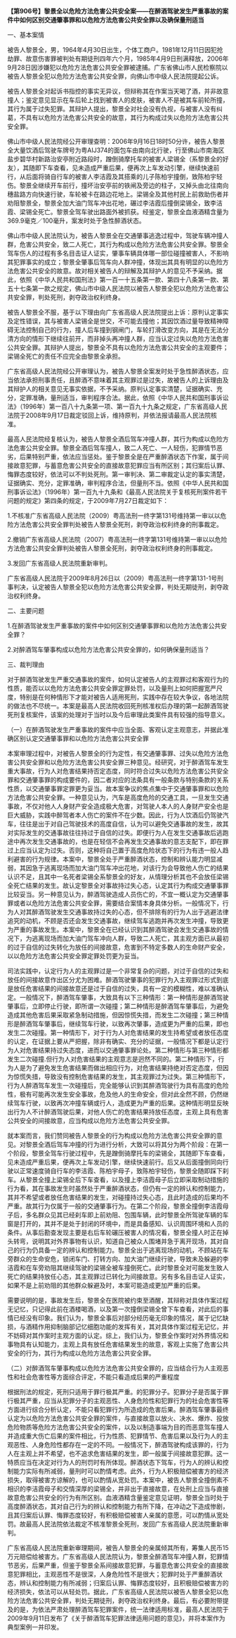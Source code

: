 **【第906号】黎景全以危险方法危害公共安全案——在醉酒驾驶发生严重事故的案件中如何区别交通肇事罪和以危险方法危害公共安全罪以及确保量刑适当**

一、基本案情

被告人黎景全，男，1964年4月30日出生，个体工商户。1981年12月11日因犯抢劫罪、故意伤害罪被判处有期徒刑四年六个月，1985年4月9日刑满释放，2006年9月28日因涉嫌犯以危险方法危害公共安全罪被逮捕。广东省佛山市人民检察院以被告人黎景全犯以危险方法危害公共安全罪，向佛山市中级人民法院提起公诉。

被告人黎景全对起诉书指控的事实无异议，但辩称其在作案当天喝了酒，并非故意撞人；鉴定意见显示在车后轮上找到被害人的皮肤，被害人不是被其车前轮所撞，其行为属于过失犯罪。其辩护人提出，黎景全对社会没有仇视，与被害人没有纠葛，不具有以危险方法危害公共安全的故意，其行为构成过失以危险方法危害公共安全罪。

佛山市中级人民法院经公开审理查明：2006年9月16日18时50分许，被告人黎景全大量饮酒后驾驶车牌号为粤AIJ374的面包车由南向北行驶，行至佛山市南海区盐步碧华村新路治安亭附近路段时，蹭倒骑摩托车的被害人梁锡全（系黎景全的好友），其随即下车查看，见未造成严重后果，便再次上车发动引擎，继续快速前行，从后面将骑自行车的被害人李洁霞及其搭乘的儿子陈柏宇撞倒，致陈柏宇轻伤。黎景全继续开车前行，撞坏治安亭前的铁闸及旁边的柱子，又掉头由北往南向穗盐路方向快速行驶，车轮被卡在路边花地上。梁锡全及其他村民上前救助伤者并劝阻黎景全，黎景全加大油门驾车冲出花地，碾过李洁霞后撞倒梁锡全，致李洁霞、梁锡全死亡。黎景全驾车驶出路面外被抓获。经鉴定，黎景全血液酒精含量为369.9毫克／100毫升，案发时处于急性醉酒状态。

佛山市中级人民法院认为，被告人黎景全在交通肇事逃逸过程中，驾驶车辆冲撞人群，危害公共安全，致二人死亡，其行为构成以危险方法危害公共安全罪。黎景全驾车伤人的过程有多名目击证人证实，肇事车辆具体哪一部位碰撞被害人，不影响其犯罪事实的成立；黎景全肇事后驾车向人群冲撞，体现出其具有明显的以危险方法危害公共安全的故意。故对相关被告人的辩解及其辩护人的意见不予采纳。据此，依照《中华人民共和国刑法》第一百一十五条第一款、第四十八条第一款、第五十七条第一款之规定，佛山市中级人民法院以被告人黎景全犯以危险方法危害公共安全罪，判处死刑，剥夺政治权利终身。

被告人黎景全不服，基于以下理由向广东省高级人民法院提出上诉：原判认定事实及定性错误，其与被害人梁锡全是世交，不可能去撞他；其因饮酒过量导致精神障碍无法控制自己的行为，撞人后车撞到钢闸门，车轮打滑改变方向，其是在无法分清方向的情形下继续往前开，而非掉头再冲撞人群，应当认定过失以危险方法危害公共安全罪。其辩护人提出，黎景全不具有以危险方法危害公共安全的主观要件；梁锡全死亡的责任不应完全由黎景全承担。

广东省高级人民法院经公开审理认为，被告人黎景全案发时处于急性醉酒状态，应当依法承担刑事责任，且醉酒不意味着其主观罪过是过失，故被告人的上诉理由及其辩护人的相关意见无事实依据，不予采纳。原判认定事实清楚，证据确实、充分，定罪准确，量刑适当，审判程序合法。据此，依照《中华人民共和国刑事诉讼法》（1996年）第一百八十九条第一项、第一百九十九条之规定，广东省高级人民法院于2008年9月17日裁定驳回上诉，维持原判，并依法报请最高人民法院核准。

最高人民法院经复核认为，被告人黎景全酒后驾车冲撞人群，其行为构成以危险方法危害公共安全罪。黎景全酒后驾车撞人，致二人死亡、一人轻伤，犯罪情节恶劣，后果特别严重，依法应当惩处。鉴于黎景全是在严重醉酒状态下作案，属于间接故意犯罪，与蓄意危害公共安全的直接故意犯罪应当有所区别；其归案后认罪、悔罪态度较好，依法可以不判处死刑。第一审判决、第二审裁定认定的事实清楚，证据确实、充分，定罪准确，审判程序合法，但量刑不当。依照《中华人民共和国刑事诉讼法》（1996年）第一百九十九条和《最高人民法院关于复核死刑案件若干问题的规定》第四条的规定，于2009年7月27日裁定如下：

1.不核准广东省高级人民法院（2009）粤高法刑一终字第131号维持第一审以以危险方法危害公共安全罪判处被告人黎景全死刑，剥夺政治权利终身的刑事裁定。

2.撤销广东省高级人民法院（2007）粤高法刑一终字第131号维持第一审以以危险方法危害公共安全罪判处被告人黎景全死刑，剥夺政治权利终身的刑事裁定。

3.发回广东省高级人民法院重新审判。

广东省高级人民法院于2009年8月26日以（2009）粤高法刑一终字第131-1号刑事判决，认定被告人黎景全犯以危险方法危害公共安全罪，判处无期徒刑，剥夺政治权利终身。

二、主要问题

1.在醉酒驾驶发生严重事故的案件中如何区别交通肇事罪和以危险方法危害公共安全罪？

2.对醉酒驾车肇事构成以危险方法危害公共安全罪的，如何确保量刑适当？

三、裁判理由

对于醉酒驾驶发生严重交通事故的案件，如何认定被告人的主观罪过和客观行为的性质，能否以以危险方法危害公共安全罪定罪处罚，以及量刑上如何把握宽严尺度，特别是在何种情形下才能对被告人适用死刑，实践中存在较大争议，各地法院的做法也不尽统一。本案是最高人民法院收回死刑核准权后办理的第一起醉酒驾驶死刑复核案件，该案的处理对于当时以及今后审理此类案件具有较强的指导意义。

（一）在醉酒驾驶发生严重事故的案件中应当全面、客观认定主观意志，并据此准确区别认定交通肇事罪和以危险方法危害公共安全罪

本案审理过程中，对被告人黎景全的行为定性，有交通肇事罪、过失以危险方法危害公共安全罪和以危险方法危害公共安全罪三种意见。经研究，对于醉酒驾车发生重大事故，行为人对危害结果持否定态度，同时符合过失以危险方法危害公共安全罪和交通肇事罪的构成要件的，因二者对应的法条具有一般条款与特别条款的关系性质，以交通肇事罪定罪更为妥当。故本案争议的焦点集中于交通肇事罪和以危险方法危害公共安全罪。一种意见认为，汽车是高度危险的交通工具，一旦发生交通事故，不仅对他人人身财产安全造成极大危害，对驾驶人本人的人身财产安全也是巨大威胁，实践中醉驾者本人伤亡的案件不在少数。因此，行为人饮酒后仍驾驶汽车，往往是出于对自己驾驶技术的高度自信，认为可以避免交通事故的发生，故其对实际发生的交通事故往往持过于自信的过失。即便行为人在发生交通事故后逃跑途中再次发生交通事故的，也是在轻信不会再发生交通事故的意志支配下，即在罪过上应当认定为过失。否则，这种将自己置于高度危险状态下的行为有违一般人趋利避害的行为规律。本案中，黎景全处于严重醉酒状态，控制和辨认能力明显减弱，其因急于逃离现场而加大油门驾车冲出花地，对该行为会导致他人伤亡的结果认识不足，且其中一名死者梁锡全系黎景全的好友，从情理分析其也不会放任梁锡全死亡结果的发生。故认定黎景全对事故持过失心态，认定其行为构成交通肇事罪比较妥当。另一种意见认为，醉酒驾驶造成人员伤亡的，不宜一概认定为交通肇事罪或者以危险方法危害公共安全罪，需要结合案情本身具体分析。一般情况下，行为人对其醉酒驾驶发生交通事故持过失的心态，但不排除有的行为人出于逃避法律追究的动机，不顾是否还会发生交通事故，继续驾车逃跑并再次发生冲撞，导致更为严重的事故发生。本案中，黎景全在已经认识到其醉酒驾驶会发生交通事故的情况下，为逃离现场而加大油门驾车冲向人群，导致二人死亡，其主观方面已从最初的过于自信的过失转化为放任的间接故意，危害到不特定多数人的生命财产安全，以以危险方法危害公共安全罪定罪处罚更为妥当。

司法实践中，认定行为人的主观罪过是一个非常复杂的问题，对过于自信的过失和放任的间接故意作出区分尤为困难。醉酒驾驶肇事的犯罪行为入主观罪过形式到底是放任危害结果的间接故意还是过于自信的过失，具有一定的模糊性，难以准确认定。一般情况下，醉酒驾车肇事，大致具有以下三种情形：第一种情形是醉酒驾驶肇事后，立即停止行驶，即所谓一次碰撞；第二种情形是醉酒驾车肇事后，为避免造成其他危害后果采取紧急制动措施，但因惊慌失措，而发生二次碰撞；第三种情形是醉酒驾车肇事后，继续驾车行驶，以致再次肇事，造成更为严重的后果，即也发生二次碰撞。第一种情形下，对于行为人对危害结果的发生持希望或者放任态度的认定，在证据上要从严把握，除非有确实、充分的证据，一般情况下都是认定行为人对危害结果持过失态度，进而以交通肇事罪论处。第二种情形与第三种情形都发生二次碰撞.但行为人对危害结果的主观意志是迥然不同的。第二种情形下，行为人是为了避免发生危害结果而做出相应行为，对危害结果持绝对否定态度，但因为惊慌失措，导致没有控制危害结果的发生，其主观罪过为过失。第三种情形下，行为人醉酒驾车发生一次碰撞后，完全能够认识到其醉酒驾驶行为具有高度的危险性，极有可能再次发生安全事故，危及他人的生命安全，但对此全然不顾，仍然继续驾车行驶，以致再次冲撞车辆或行人，造成更为严重的后果。这种情形明显反映出行为人不计醉酒驾驶后果，对他人伤亡的危害结果持放任态度，主观上具有危害公共安全的间接故意，应当构成以危险方法危害公共安全罪。

就本案而言，我们赞同被告人黎景全的行为构成以危险方法危害公共安全罪的意见。对黎景全酒后驾车冲撞的行为进行分析，大致可以将其分为两个阶段：在第一个阶段，黎景全驾车行驶过程中，先是蹭倒骑摩托车的梁锡全，其随即下车查看，见未造成严重后果，便再次上车发动引擎，继续快速前行。后又从后面撞倒同向行驶以正常速度骑自行车的李洁霞、陈柏宇母子，致陈柏宇轻伤，黎景全随即踩下刹车。从黎景全撞上梁锡全后下车查看，以及撞上李洁霞母子后立即采取制动措施的行为看，其在事故发生时虽然处于严重醉酒状态，但仍有一定的辨认和控制能力，其并不希望或者放任危害结果的发生，对碰撞持过失心态，且此时造成的后果均不严重。故其行为仅属于一般的交通肇事行为。在第二个阶段，黎景全撞倒李洁霞母子后，多名群众见其已经刹车即上前劝阻、包围车辆，此时黎景全所驾驶车辆的车窗是打开的，其并不是处于封闭的环境中，而是具备感知、认识周围环境和人员的条件。从事后勘查发现主要是右后车轮碾压被害人的情况看，黎景全撞人时正在掉头转弯，说明其对外界事物有认识，知道自己被众人围堵并急于离开现场，其对自己的行为仍具备一定的辨认和控制能力。黎景全出于逃离现场的动机，不顾站在车旁群众的生命安危，锁闭车门、打转方向、加大油门继续行驶，导致未及躲避的李洁霞和在车旁劝阻其继续驾驶的梁锡全被车撞倒死亡。此时黎景全对可能发生致人死亡的结果持放任心态，其主观罪过已转化为间接故意。另有多名目击证人证实，如果不是上前劝阻的其他群众躲避及时，本案可能造成更加严重的后果。

需要说明的是，事故发生后，黎景全在医院被约束至酒醒，其辩称对具体作案过程无记忆，只记得此前在酒楼喝酒，以及第一次撞倒梁锡全曾下车查看，对此后的事情已经没有印象。我们认为，黎景全事后对部分经历毫无印象的情况，属于记忆缺损，与酒精作用抑制脑部记忆细胞功能的发挥有关，其对具体作案过程无记忆，并不妨碍对其作案时主观方面的认定。综上，我们认为，黎景全作案时对外界情况和事物具有认知能力，主观上具有放任危害结果发生的故意，客观上实施了危害公共安全的行为，其行为构成以危险方法危害公共安全罪。

（二）对醉酒驾车肇事构成以危险方法危害公共安全罪的，应当结合行为人主观恶性和社会危害性等方面综合评定，不能只看造成后果的严重程度

根据刑法的规定，死刑只适用于罪行极其严重。的犯罪分子。犯罪分子是否属于罪行极其严重，应当从犯罪分子的主观恶性、人身危险性和犯罪行为的社会危害性等方面进行综合分析认定，不能只看犯罪行为所造成的危害后果。醉酒驾车肇事最终认定为以危险方法危害公共安全罪的案件，与直接故意以放火、决水、爆炸、投放危险物质等危险方法危害公共安全的案件，以及以制造事端为目的而恶意驾车撞人并造成重大伤亡后果的案件相比，行为性质、犯罪情节、危害后果以及行为人的主观恶性、人身危险性都存在一定的不同。一般情况下，醉酒驾驶构成该罪的，行为人在主观上并不希望，也不追求危害结果的发生，即一般属于间接故意犯罪。这一特质应当在决定对行为人的刑罚时有所体现。醉酒状态下驾车，行为人的辨认和控制能力实际有所减弱，量刑时可以酌情考虑。此外，行为人积极赔偿被害方的经济损失，取得被害方谅解的，也可以酌情从宽处罚。本案中，被告人黎景全撞倒素不相识的李洁霞母子和交情深厚的梁锡全，并非出于直接故意，在处刑上应当与直接故意危害公共安全的行为有所区别。血液酒精含量鉴定意见证明，黎景全当时处于高度醉酒状态，其对自己行为的辨认和控制能力有所下降，在冲动之下造成惨剧，且其归案后认罪、悔罪态度较好，有积极赔偿被害人亲属的意愿，可以酌情从宽处罚。故最高人民法院依法裁定不核准黎景全死刑，发回广东省高级人民法院重新审判。

广东省高级人民法院重新审理期间，被告人黎景全的亲属倾其所有，筹集人民币15万元赔偿给被害方。广东省高级人民法院认为，黎景全醉酒驾车冲撞人群，犯罪情节恶劣，后果严重，但鉴于黎景全系间接故意犯罪，与蓄意危害公共安全的直接故意犯罪相比，主观恶性不是很深，人身危险性不是很大；犯罪时处于严重醉酒状态，辨认和控制能力有所减弱；归案后认罪、悔罪态度较好，且积极赔偿被害方的经济损失，依法可以从轻处罚。据此，广东省高级人民法院以被告人黎景全犯以危险方法危害公共安全罪，判处无期徒刑，剥夺政治权利终身。最后，有必要附带提及的是，为依法严肃处理醉酒驾车犯罪案件，统一法律适用标准，最高人民法院于2009年9月11日发布了《关于醉酒驾车犯罪法律适用问题的意见》，并将本案作为典型案例一并印发。